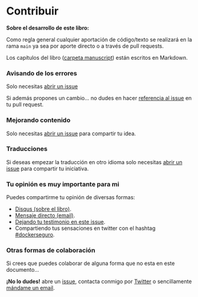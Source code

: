 # Contribuir

**Sobre el desarrollo de este libro:**

Como regla general cualquier aportación de código/texto se realizará en la rama `main` ya sea por aporte directo o a través de pull requests.

Los capítulos del libro ([carpeta manuscript](/manuscript)) están escritos en Markdown.


### Avisando de los errores

Solo necesitas [abrir un issue](https://github.com/UlisesGascon/docker-seguro/issues)

Si además propones un cambio... no dudes en hacer [referencia al issue](https://help.github.com/articles/closing-issues-via-commit-messages/) en tu pull request.


### Mejorando contenido

Solo necesitas [abrir un issue](https://github.com/UlisesGascon/docker-seguro/issues) para compartir tu idea.


### Traducciones

Si deseas empezar la traducción en otro idioma solo necesitas [abrir un issue](https://github.com/UlisesGascon/docker-seguro/issues) para compartir tu iniciativa.


### Tu opinión es muy importante para mi

Puedes compartirme tu opinión de diversas formas:

- [Disqus (sobre el libro)](https://leanpub.com/docker-seguro/feedback).
- [Mensaje directo (email)](https://leanpub.com/docker-seguro/email_author/new).
- [Dejando tu testimonio en este issue](https://github.com/UlisesGascon/docker-seguro/issues/1).
- Compartiendo tus sensaciones en twitter con el hashtag [#dockerseguro](https://twitter.com/search?f=tweets&q=%23dockerseguro).


### Otras formas de colaboración

Si crees que puedes colaborar de alguna forma que no esta en este documento...

**¡No lo dudes!** abre un [issue](https://github.com/UlisesGascon/docker-seguro/issues), contacta conmigo por [Twitter](https://twitter.com/kom_256) o sencillamente [mándame un email](https://leanpub.com/docker-seguro/email_author/new).